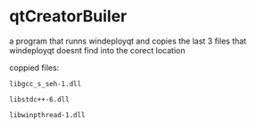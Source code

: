 # qtCreatorBuiler
 
a program that runns windeployqt and copies the last 3 files that windeployqt doesnt find into the corect location

coppied files:
	
	libgcc_s_seh-1.dll
	
	libstdc++-6.dll
	
	libwinpthread-1.dll

